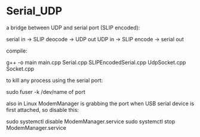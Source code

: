 # Serial_UDP

a bridge between UDP and serial port (SLIP encoded): 

serial in -> SLIP deocode -> UDP out
UDP in -> SLIP encode -> serial out

compile:

g++ -o main main.cpp Serial.cpp SLIPEncodedSerial.cpp UdpSocket.cpp Socket.cpp

to kill any process using the serial port:

sudo fuser -k /dev/name of port

also in Linux ModemManager is grabbing the port when USB serial device is first attached, so disable this:

sudo systemctl disable ModemManager.service
sudo systemctl stop ModemManager.service
